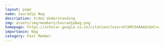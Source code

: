 ```yaml
---
layout: page
name: Sauradip Nag
description: Video Understanding
img: assets/img/members/SauradipNag.png
homepage: https://scholar.google.co.in/citations?user=hlkMCO4AAAAJ&hl=en
importance: Nag
category: Past Member
---
```

